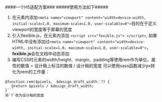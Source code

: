 ####一个H5适配方案###
#####使用方法如下#####
1. 在<head>元素内添加`<meta name="viewport" content="width=device-width, initial-scale=1.0, maximum-scale=1.0, user-scalable=0">`目的在于定义viewport的宽度等于屏幕的宽度
2. 引入flexible.js，在<head>元素内添加 `<script src="fexible.js"> </script>`, 如果HTML中没有添加过`<meta name="viewport" content="width=device-width, initial-scale=1.0, maximum-scale=1.0, user-scalable=0">`，**fexible.js**会在文档中动态添加
3. 编写CSS时元素的width/height、margin、padding等使用rem作为单位，属性的数值 = 设计稿上标注的数值 / 设计稿的宽度
  可以使用sass函数减少px转化为rem的工作量：
  ```
  @function rem($pixels， $design_draft_width：?) {
     @return $pixels / $design_draft_width;
  }```
  将`?`改为设计稿的宽度